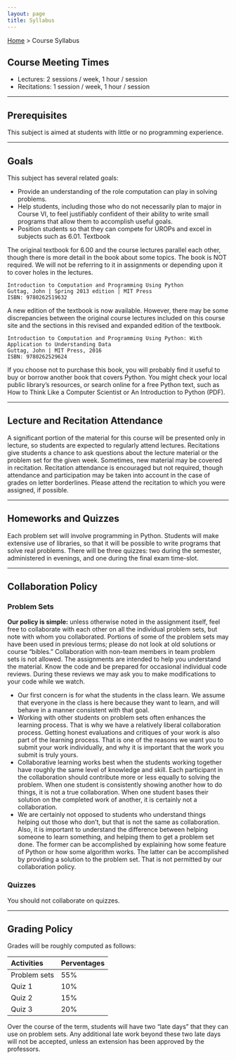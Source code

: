 ```yaml
---
layout: page
title: Syllabus
---
```


[Home](/) > Course Syllabus

## Course Meeting Times

* Lectures: 2 sessions / week, 1 hour / session
* Recitations: 1 session / week, 1 hour / session

***

## Prerequisites

This subject is aimed at students with little or no programming experience.

***

## Goals

This subject has several related goals:

- Provide an understanding of the role computation can play in solving problems.
- Help students, including those who do not necessarily plan to major in Course VI, to feel justifiably confident of their ability to write small programs that allow them to accomplish useful goals.
- Position students so that they can compete for UROPs and excel in subjects such as 6.01.
Textbook

The original textbook for 6.00 and the course lectures parallel each other, though there is more detail in the book about some topics. The book is NOT required. We will not be referring to it in assignments or depending upon it to cover holes in the lectures.

```
Introduction to Computation and Programming Using Python 
Guttag, John | Spring 2013 edition | MIT Press
ISBN: 9780262519632
```

A new edition of the textbook is now available. However, there may be some discrepancies between the original course lectures included on this course site and the sections in this revised and expanded edition of the textbook.

```
Introduction to Computation and Programming Using Python: With Application to Understanding Data
Guttag, John | MIT Press, 2016 
ISBN: 9780262529624
```

If you choose not to purchase this book, you will probably find it useful to buy or borrow another book that covers Python. You might check your local public library’s resources, or search online for a free Python text, such as How to Think Like a Computer Scientist or An Introduction to Python (PDF).

***

## Lecture and Recitation Attendance

A significant portion of the material for this course will be presented only in lecture, so students are expected to regularly attend lectures. Recitations give students a chance to ask questions about the lecture material or the problem set for the given week. Sometimes, new material may be covered in recitation. Recitation attendance is encouraged but not required, though attendance and participation may be taken into account in the case of grades on letter borderlines. Please attend the recitation to which you were assigned, if possible.

***

## Homeworks and Quizzes

Each problem set will involve programming in Python. Students will make extensive use of libraries, so that it will be possible to write programs that solve real problems. There will be three quizzes: two during the semester, administered in evenings, and one during the final exam time-slot.

***

## Collaboration Policy

### Problem Sets

**Our policy is simple:** unless otherwise noted in the assignment itself, feel free to collaborate with each other on all the individual problem sets, but note with whom you collaborated. Portions of some of the problem sets may have been used in previous terms; please do not look at old solutions or course “bibles.” Collaboration with non-team members in team problem sets is not allowed. The assignments are intended to help you understand the material. Know the code and be prepared for occasional individual code reviews. During these reviews we may ask you to make modifications to your code while we watch.

- Our first concern is for what the students in the class learn. We assume that everyone in the class is here because they want to learn, and will behave in a manner consistent with that goal.
- Working with other students on problem sets often enhances the learning process. That is why we have a relatively liberal collaboration process. Getting honest evaluations and critiques of your work is also part of the learning process. That is one of the reasons we want you to submit your work individually, and why it is important that the work you submit is truly yours.
- Collaborative learning works best when the students working together have roughly the same level of knowledge and skill. Each participant in the collaboration should contribute more or less equally to solving the problem. When one student is consistently showing another how to do things, it is not a true collaboration. When one student bases their solution on the completed work of another, it is certainly not a collaboration.
- We are certainly not opposed to students who understand things helping out those who don’t, but that is not the same as collaboration. Also, it is important to understand the difference between helping someone to learn something, and helping them to get a problem set done. The former can be accomplished by explaining how some feature of Python or how some algorithm works. The latter can be accomplished by providing a solution to the problem set. That is not permitted by our collaboration policy.

### Quizzes

You should not collaborate on quizzes.

***

## Grading Policy

Grades will be roughly computed as follows:

| Activities   | Perventages |
|:-------------|:------------|
| Problem sets | 55%         |
| Quiz 1	     | 10%         |  
| Quiz 2       | 15%         |
| Quiz 3	     | 20%         |

<p></p>

Over the course of the term, students will have two “late days” that they can use on problem sets. Any additional late work beyond these two late days will not be accepted, unless an extension has been approved by the professors.